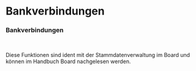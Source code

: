 # Bankverbindungen

### Bankverbindungen

&nbsp;

Diese Funktionen sind ident mit der Stammdatenverwaltung im Board und können im Handbuch Board nachgelesen werden.
